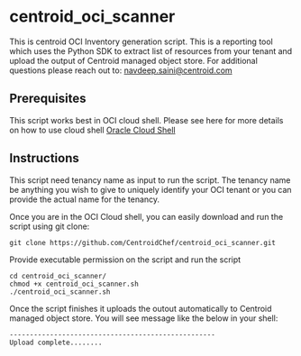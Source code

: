 # centroid_oci_scanner
This is centroid OCI Inventory generation script. This is a reporting tool which uses the Python SDK to extract list of resources from your tenant and upload the output of Centroid managed object store. For additional questions please reach out to:
navdeep.saini@centroid.com

## Prerequisites
This script works best in OCI cloud shell. Please see here for more details on how to use cloud shell
[Oracle Cloud Shell](https://docs.oracle.com/en-us/iaas/Content/API/Concepts/devcloudshellgettingstarted.htm#Using_Cloud_Shell)

## Instructions
This script need tenancy name as input to run the script. The tenancy name be anything you wish to give to uniquely identify your OCI tenant or you can provide the actual name for the tenancy.

Once you are in the OCI Cloud shell, you can easily download and run the script using git clone:

```
git clone https://github.com/CentroidChef/centroid_oci_scanner.git
```
Provide executable permission on the script and run the script

```
cd centroid_oci_scanner/
chmod +x centroid_oci_scanner.sh
./centroid_oci_scanner.sh

```
Once the script finishes it uploads the outout automatically to Centroid managed object store. You will see  message like the below in your shell:

```
---------------------------------------------------
Upload complete........

```
